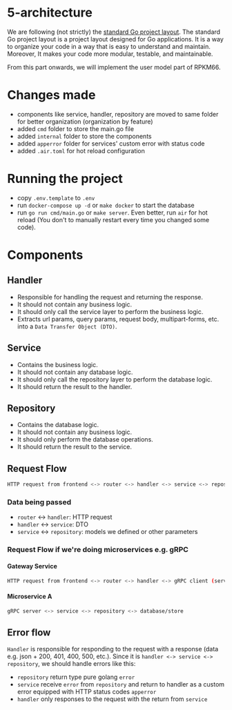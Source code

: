 # 5-architecture
We are following (not strictly) the [standard Go project layout](https://github.com/golang-standards/project-layout). The standard Go project layout is a project layout designed for Go applications. It is a way to organize your code in a way that is easy to understand and maintain. Moreover, It makes your code more modular, testable, and maintainable.

From this part onwards, we will implement the user model part of RPKM66.

# Changes made
- components like service, handler, repository are moved to same folder for better organization (organization by feature)
- added `cmd` folder to store the main.go file
- added `internal` folder to store the components
- added `apperror` folder for services' custom error with status code
- added `.air.toml` for hot reload configuration

# Running the project
- copy `.env.template` to `.env`
- run `docker-compose up -d` or `make docker` to start the database
- run `go run cmd/main.go` or `make server`. Even better, run `air` for hot reload (You don't to manually restart every time you changed some code).

# Components
## Handler
- Responsible for handling the request and returning the response.
- It should not contain any business logic.
- It should only call the service layer to perform the business logic.
- Extracts url params, query params, request body, multipart-forms, etc. into a `Data Transfer Object (DTO)`.

## Service
- Contains the business logic.
- It should not contain any database logic.
- It should only call the repository layer to perform the database logic.
- It should return the result to the handler.

## Repository
- Contains the database logic.
- It should not contain any business logic.
- It should only perform the database operations.
- It should return the result to the service.


## Request Flow
```bash
HTTP request from frontend <-> router <-> handler <-> service <-> repository <-> database/store
```
### Data being passed
- `router` <-> `handler`: HTTP request
- `handler` <-> `service`: DTO
- `service` <-> `repository`: models we defined or other parameters

### Request Flow if we're doing microservices e.g. gRPC
#### Gateway Service
```bash
HTTP request from frontend <-> router <-> handler <-> gRPC client (service of Microservice A) <-> gRPC server
```
#### Microservice A
```bash
gRPC server <-> service <-> repository <-> database/store
```

## Error flow
`Handler` is responsible for responding to the request with a response (data e.g. json + 200, 401, 400, 500, etc.). Since it is `handler <-> service <-> repository`, we should handle errors like this:
- `repository` return type pure golang `error`
- `service` receive `error` from `repository` and return to handler as a custom error equipped with HTTP status codes `apperror`
- `handler` only responses to the request with the return from `service`